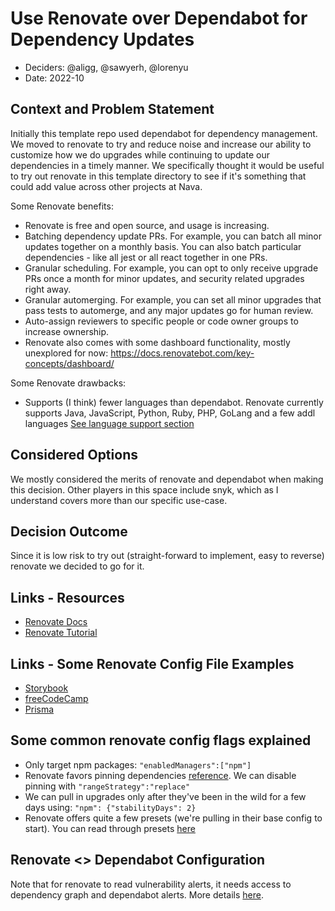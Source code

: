 # Use Renovate over Dependabot for Dependency Updates

* Deciders: @aligg, @sawyerh, @lorenyu
* Date: 2022-10


## Context and Problem Statement
Initially this template repo used dependabot for dependency management. We moved to renovate to try and reduce noise and increase our ability to customize how we do upgrades while continuing to update our dependencies in a timely manner. We specifically thought it would be useful to try out renovate in this template directory to see if it's something that could add value across other projects at Nava.

Some Renovate benefits: 
* Renovate is free and open source, and usage is increasing.
* Batching dependency update PRs. For example, you can batch all minor updates together on a monthly basis. You can also batch particular dependencies - like all jest or all react together in one PRs. 
* Granular scheduling. For example, you can opt to only receive upgrade PRs once a month for minor updates, and security related upgrades right away. 
* Granular automerging. For example, you can set all minor upgrades that pass tests to automerge, and any major updates go for human review. 
* Auto-assign reviewers to specific people or code owner groups to increase ownership.
* Renovate also comes with some dashboard functionality, mostly unexplored for now: https://docs.renovatebot.com/key-concepts/dashboard/

Some Renovate drawbacks: 
* Supports (I think) fewer languages than dependabot. Renovate currently supports Java, JavaScript, Python, Ruby, PHP, GoLang and a few addl languages [See language support section](https://docs.renovatebot.com/)

## Considered Options
We mostly considered the merits of renovate and dependabot when making this decision. Other players in this space include snyk, which as I understand covers more than our specific use-case. 

## Decision Outcome
Since it is low risk to try out (straight-forward to implement, easy to reverse) renovate we decided to go for it.

## Links - Resources
* [Renovate Docs](https://docs.renovatebot.com/)
* [Renovate Tutorial](https://github.com/renovatebot/tutorial)

## Links - Some Renovate Config File Examples
* [Storybook](https://github.com/storybookjs/storybook/blob/next/.github/renovate.json5)
* [freeCodeCamp](https://github.com/freeCodeCamp/freeCodeCamp/blob/22bb60196ab63160a5e4242da6eca31536d380e1/renovate.json)
* [Prisma](https://github.com/prisma/prisma/blob/6ec631c27446baed0a65d8ddc01cb26fab776572/.github/renovate.json)

## Some common renovate config flags explained
- Only target npm packages: `"enabledManagers":["npm"]`
- Renovate favors pinning dependencies [reference](https://docs.renovatebot.com/dependency-pinning/). We can disable pinning with `"rangeStrategy":"replace"`
- We can pull in upgrades only after they've been in the wild for a few days using: `"npm": {"stabilityDays": 2}`
- Renovate offers quite a few presets (we're pulling in their base config to start). You can read through presets [here](https://docs.renovatebot.com/presets-config/)

## Renovate <> Dependabot Configuration 
Note that for renovate to read vulnerability alerts, it needs access to dependency graph and dependabot alerts. More details [here](https://docs.renovatebot.com/configuration-options/#vulnerabilityalerts). 